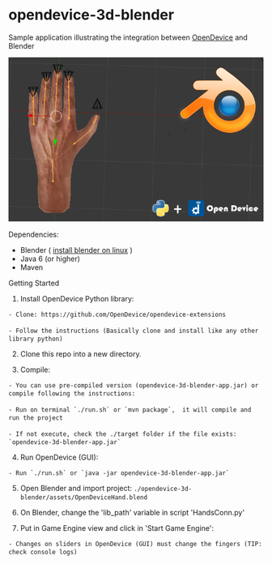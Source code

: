 opendevice-3d-blender
==========================

Sample application illustrating the integration between [OpenDevice](http://opendevice.io) and Blender  

![OpenDevice_Blender](./assets/splash.png)

Dependencies: 

- Blender ( [install blender on linux](http://tipsonubuntu.com/2015/04/03/install-blender-2-74-ubuntu-14-04linux-mint-17) )
- Java 6 (or higher)
- Maven  


Getting Started

  1. Install OpenDevice Python library:

    - Clone: https://github.com/OpenDevice/opendevice-extensions

    - Follow the instructions (Basically clone and install like any other library python) 

  2. Clone this repo into a new directory.

  3. Compile: 
  
    - You can use pre-compiled version (opendevice-3d-blender-app.jar) or compile following the instructions:
    
    - Run on terminal `./run.sh` or `mvn package`,  it will compile and run the project
    
    - If not execute, check the ./target folder if the file exists: `opendevice-3d-blender-app.jar`
    
  4. Run OpenDevice (GUI): 

    - Run `./run.sh` or `java -jar opendevice-3d-blender-app.jar`

  5. Open Blender and import project: `./opendevice-3d-blender/assets/OpenDeviceHand.blend` 

  6. On Blender, change the 'lib_path' variable in script 'HandsConn.py'

  7. Put in Game Engine view and click in 'Start Game Engine': 
    
    - Changes on sliders in OpenDevice (GUI) must change the fingers (TIP: check console logs)

